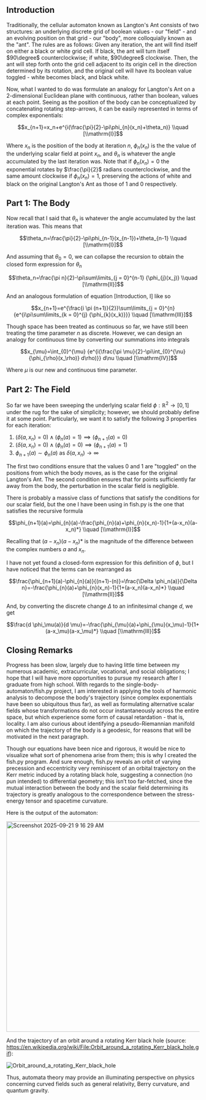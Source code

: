 ## Introduction

Traditionally, the cellular automaton known as Langton's Ant consists of two structures: an underlying discrete grid of boolean values - our "field" - and an evolving position on that grid - our "body", more colloquially known as the "ant".
The rules are as follows: Given any iteration, the ant will find itself on either a black or white grid cell. If black, the ant will turn itself $90\degree$ counterclockwise; if white, $90\degree$ clockwise.
Then, the ant will step forth onto the grid cell adjacent to its origin cell in the direction determined by its rotation, and the original cell will have its boolean value toggled - white becomes black, and black white.

Now, what I wanted to do was formulate an analogy for Langton's Ant on a 2-dimensional Euclidean plane with continuous, rather than boolean, values at each point. 
Seeing as the position of the body can be conceptualized by concatenating rotating step-arrows, it can be easily represented in terms of complex exponentials:

$$x_{n+1}=x_n+e^{i(\frac{\pi}{2}-\pi\phi_{n}(x_n)+\theta_n)} \\quad [\\mathrm{I}]$$

Where $x_n$ is the position of the body at iteration $n$, $\phi_{n}(x_n)$ is the the value of the underlying scalar field at point $x_n$, and $\theta_n$ is whatever the angle accumulated by the last iteration was.
Note that if $\phi_{n}(x_n)=0$ the exponential rotates by $\frac{\pi}{2}$ radians counterclockwise, and the same amount clockwise if $\phi_{n}(x_n)=1$, preserving the actions of white and black on the original Langton's Ant as those of 1 and 0 respectively.

## Part 1: The Body

Now recall that I said that $\theta_n$ is whatever the angle accumulated by the last iteration was. This means that

$$\theta_n=\frac{\pi}{2}-\pi\phi_{n-1}(x_{n-1})+\theta_{n-1} \\quad [\\mathrm{I}]$$

And assuming that $\theta_{0}=0$, we can collapse the recursion to obtain the closed form expression for $\theta_n$

$$\theta_n=\frac{\pi n}{2}-\pi\sum\limits_{j = 0}^{n-1} {\phi_{j}(x_j)} \\quad [\\mathrm{II}]$$

And an analogous formulation of equation [Introduction, I] like so

$$x_{n+1}=e^{\frac{i \pi (n+1)}{2}}\sum\limits_{j = 0}^{n} {e^{i\pi\sum\limits_{k = 0}^{j} {\phi_{k}(x_k)}}} \\quad [\\mathrm{III}]$$

Though space has been treated as continuous so far, we have still been treating the time parameter $n$ as discrete. However, we can design an analogy for continuous time by converting our summations into integrals

$$x_{\mu}=\int_{0}^{\mu} {e^{i(\frac{\pi \mu}{2}-\pi\int_{0}^{\nu} {\phi_{\rho}(x_\rho)} d\rho)}} d\nu \\quad [\\mathrm{IV}]$$

Where $\mu$ is our new and continuous time parameter.

## Part 2: The Field

So far we have been sweeping the underlying scalar field $\phi: \mathbb{R}^2 \to [0,1]$ under the rug for the sake of simplicity; however, we should probably define it at some point. Particularly, we want it to satisfy the following 3 properties for each iteration:

1. $(\delta(a,x_n)=0) \land (\phi_{n}(a)=1) \implies (\phi_{n+1}(a)=0)$
2. $(\delta(a,x_n)=0) \land (\phi_{n}(a)=0) \implies (\phi_{n+1}(a)=1)$
3. $\phi_{n+1}(a) \sim \phi_{n}(a)$ as $\delta(a,x_n) \to \infty$

The first two conditions ensure that the values 0 and 1 are "toggled" on the positions from which the body moves, as is the case for the original Langton's Ant. The second condition ensures that for points sufficiently far away from the body, the perturbation in the scalar field is negligible.

There is probably a massive class of functions that satisfy the conditions for our scalar field, but the one I have been using in fish.py is the one that satisfies the recursive formula

$$\phi_{n+1}(a)=\phi_{n}(a)-\frac{\phi_{n}(a)+\phi_{n}(x_n)-1}{1+(a-x_n)(a-x_n)*} \\quad [\\mathrm{I}]$$

Recalling that $(a-x_n)(a-x_n)*$ is the magnitude of the difference between the complex numbers $a$ and $x_n$.

I have not yet found a closed-form expression for this definition of $\phi$, but I have noticed that the terms can be rearranged as 

$$\frac{\phi_{n+1}(a)-\phi_{n}(a)}{(n+1)-(n)}=\frac{\Delta \phi_n(a)}{\Delta n}=-\frac{\phi_{n}(a)+\phi_{n}(x_n)-1}{1+(a-x_n)(a-x_n)*} \\quad [\\mathrm{II}]$$

And, by converting the discrete change $\Delta$ to an infinitesimal change $d$, we get

$$\frac{d \phi_\mu(a)}{d \mu}=-\frac{\phi_{\mu}(a)+\phi_{\mu}(x_\mu)-1}{1+(a-x_\mu)(a-x_\mu)*} \\quad [\\mathrm{III}]$$

## Closing Remarks

Progress has been slow, largely due to having little time between my numerous academic, extracurricular, vocational, and social obligations; I hope that I will have more opportunities to pursue my research after I graduate from high school. With regards to the single-body-automaton/fish.py project, I am interested in applying the tools of harmonic analysis to decompose the body's trajectory (since complex exponentials have been so ubiquitous thus far), as well as formulating alternative scalar fields whose transformations do not occur instantaneously across the entire space, but which experience some form of causal retardation - that is, locality. I am also curious about identifying a pseudo-Riemannian manifold on which the trajectory of the body is a geodesic, for reasons that will be motivated in the next paragraph.

Though our equations have been nice and rigorous, it would be nice to visualize what sort of phenomena arise from them; this is why I created the fish.py program. And sure enough, fish.py reveals an orbit of varying precession and eccentricity very reminiscent of an orbital trajectory on the Kerr metric induced by a rotating black hole, suggesting a connection (no pun intended) to differential geometry; this isn’t too far-fetched, since the mutual interaction between the body and the scalar field determining its trajectory is greatly analogous to the correspondence between the stress-energy tensor and spacetime curvature. 

Here is the output of the automaton:

<img width="608" height="548" alt="Screenshot 2025-09-21 9 16 29 AM" src="https://github.com/user-attachments/assets/ca00dd51-83a8-4f47-80bb-218c359e6ab1" />

And the trajectory of an orbit around a rotating Kerr black hole (source: https://en.wikipedia.org/wiki/File:Orbit_around_a_rotating_Kerr_black_hole.gif):

![Orbit_around_a_rotating_Kerr_black_hole](https://github.com/user-attachments/assets/09add75c-1fcc-4bab-8b93-a5269362e5d2)

Thus, automata theory may provide an illuminating perspective on physics concerning curved fields such as general relativity, Berry curvature, and quantum gravity.
